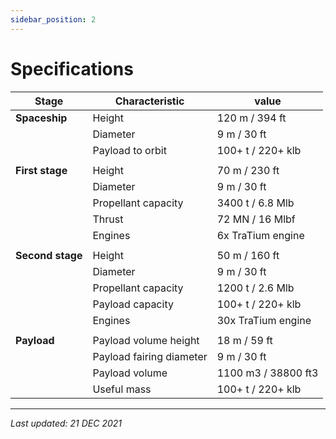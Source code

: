 ```yaml
---
sidebar_position: 2
---
```


# Specifications

| Stage            | Characteristic           | value               |
|------------------|--------------------------|---------------------|
| **Spaceship**    | Height                   | 120 m / 394 ft      |
|                  | Diameter                 | 9 m / 30 ft         |
|                  | Payload to orbit         | 100+ t / 220+ klb   |
|                  |                          |                     |
| **First stage**  | Height                   | 70 m / 230 ft       |
|                  | Diameter                 | 9 m / 30 ft         |
|                  | Propellant capacity      | 3400 t / 6.8 Mlb    |
|                  | Thrust                   | 72 MN / 16 Mlbf     |
|                  | Engines                  | 6x TraTium engine   |
|                  |                          |                     |
| **Second stage** | Height                   | 50 m / 160 ft       |
|                  | Diameter                 | 9 m / 30 ft         |
|                  | Propellant capacity      | 1200 t / 2.6 Mlb    |
|                  | Payload capacity         | 100+ t / 220+ klb   |
|                  | Engines                  | 30x TraTium engine  |
|                  |                          |                     |
| **Payload**      | Payload volume height    | 18 m / 59 ft        |
|                  | Payload fairing diameter | 9 m / 30 ft         |
|                  | Payload volume           | 1100 m3 / 38800 ft3 |
|                  | Useful mass              | 100+ t / 220+ klb   |

---

*Last updated: 21 DEC 2021*
